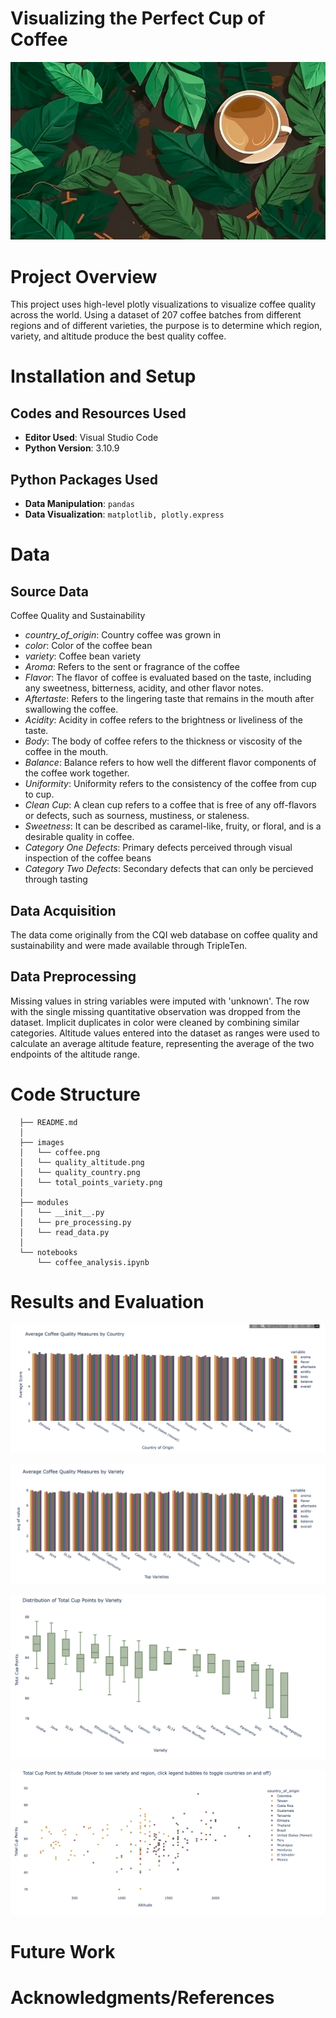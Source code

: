 # Visualizing the Perfect Cup of Coffee

<p align="center">
  <img src="https://github.com/kellyshreeve/Coffee_Quality_Visualizations/blob/main/images/coffee.png" 
  alt="Purple car cartoon">
</p>

# Project Overview

This project uses high-level plotly visualizations to visualize coffee quality across the world. Using a dataset of 207 coffee batches from different regions and of different varieties, the purpose is to determine which region, variety, and altitude produce the best quality coffee. 

# Installation and Setup

## Codes and Resources Used

  - <b>Editor Used</b>: Visual Studio Code
  - <b>Python Version</b>: 3.10.9

## Python Packages Used

  - <b>Data Manipulation</b>: ```pandas```
  - <b>Data Visualization</b>: ```matplotlib, plotly.express```

# Data

## Source Data

Coffee Quality and Sustainability
  * *country_of_origin*: Country coffee was grown in  
  * *color*: Color of the coffee bean
  * *variety*: Coffee bean variety
  * *Aroma*: Refers to the sent or fragrance of the coffee
  * *Flavor*: The flavor of coffee is evaluated based on the taste, including any sweetness, bitterness, acidity, and other flavor notes.
  * *Aftertaste*: Refers to the lingering taste that remains in the mouth after swallowing the coffee.   
  * *Acidity*: Acidity in coffee refers to the brightness or liveliness of the taste.
  * *Body*: The body of coffee refers to the thickness or viscosity of the coffee in the mouth.
  * *Balance*: Balance refers to how well the different flavor components of the coffee work together.
  * *Uniformity*: Uniformity refers to the consistency of the coffee from cup to cup.
  * *Clean Cup*: A clean cup refers to a coffee that is free of any off-flavors or defects, such as sourness, mustiness, or staleness.
  * *Sweetness*: It can be described as caramel-like, fruity, or floral, and is a desirable quality in coffee.
  * *Category One Defects*: Primary defects perceived through visual inspection of the coffee beans
  * *Category Two Defects*: Secondary defects that can only be percieved through tasting

## Data Acquisition

The data come originally from the CQI web database on coffee quality and sustainability and were made available through TripleTen.

## Data Preprocessing

Missing values in string variables were imputed with 'unknown'. The row with the single missing quantitative observation was dropped from the dataset. Implicit duplicates in color were cleaned by combining similar categories. Altitude values entered into the dataset as ranges were used to calculate an average altitude feature, representing the average of the two endpoints of the altitude range.
 
# Code Structure
```
  ├── README.md          
  │
  ├── images
  │   └── coffee.png 
  │   └── quality_altitude.png
  │   └── quality_country.png
  │   └── total_points_variety.png 
  │
  ├── modules  
  │   └── __init__.py
  │   └── pre_processing.py
  │   └── read_data.py
  │
  └── notebooks  
      └── coffee_analysis.ipynb
```

# Results and Evaluation

<p align="center">
  <img src="https://github.com/kellyshreeve/Coffee_Quality_Visualizations/blob/main/images/quality_country.png" 
  alt="Bar graph of average coffee quality measures by country">
</p>

<p align="center">
  <img src="https://github.com/kellyshreeve/Coffee_Quality_Visualizations/blob/main/images/quality_variety.png" 
  alt="Bar graph of average coffee quality by variety">
</p>

<p align="center">
  <img src="https://github.com/kellyshreeve/Coffee_Quality_Visualizations/blob/main/images/total_points_variety.png" 
  alt="Boxplot of total points by variety">
</p>

<p align="center">
  <img src="https://github.com/kellyshreeve/Coffee_Quality_Visualizations/blob/main/images/quality_altitude.png" 
  alt="Scatter plot of total cup points by altitude">
</p>

# Future Work

# Acknowledgments/References

